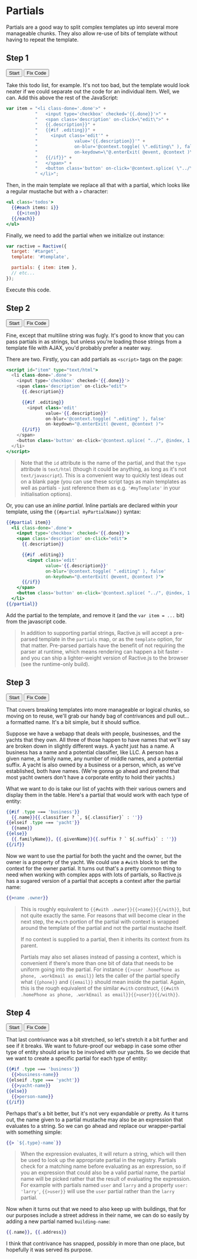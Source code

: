 # Partials

Partials are a good way to split complex templates up into several more manageable chunks. They also allow re-use of bits of template without having to repeat the template.

## Step 1
<div class="tutorial">
  <button data-tutorial="N4IgFiBcoE5SBTAJgcwSAvgGhAF3gDxICWAbgATFIC8AOngIYxq70B8BA9CaW7QHYCCAZwDGMYgAdclGvVwIAtpIA2DBfXK4AnpIR08CAB65OMBqNxkE7AbVwEwAJjYAVAPYBaJO-Iriwg6cznyCgg7E-JIArjLu-J6iYAz8aAb8CADuHj6aqhYIYO4qSAgw1ADkAOrJMhnIwlq+AEYI5D4ZAPwVofZ2DtEq5KJqwsKVuO4+wj395OTAwADECBZglAqKwpCUGBhz8+QE-sOjwt7x+hUAdB0Is+GHhwSRMTI6epVJCKIA1s3uIwVYZgH6-ZCVRa3S57B72J7zESSFKnBhjSqlMQSaTEeLA+KJfx-AzIYisEC9GQI+ZQzHiKRWeJ7foHamLJbEABm5GupKsqWZj2pz1esVR6IqfIqrOFwtIDBU0SutIQWIZuP4sJlsoRBOaivKFQAAqJ4goTNdJigUCoEAAKcj0XkkfkoTQASiw5E5CuE921OsOBPB2h8mX4BiNvP4ChgAFEjGSHUaEKQEDGvSazcYZO7bEK2cBOFzBfCEVxhMj+JTqQRmrFJvxxeMKvXcI38QkRsRicbTTGc9dK0T7Y6QNdrpx6JnIqUjF6AIzkd09ADrXDbjZrz04-m3i04qySpaCg1CFfp0jYIBwwng8pg5HMlms5Go5AymXIACULFY03awC0DA-S4EwLA7BUYHMAguAVFgwECPMmz5AokFLChagKPBiGCCBTbkJwnDkAAgkgSBaKC5AVGSSjAsiMBWAq5CgjANj4fMDFMSo2wLNguG4fMDDkQAkpsOyctE-AvvE5AOnS2KMk27oLIJhy4GAATXDEwhgA6NGbDMXpARxCIKeq8Q7OZOLxAhplPHcEm+uxSGHBg7oANxqfx+FqWxijuGmYlKBJUkyU2DqzsYy6qaZ9gaVpw49qOBlKEZlD8HOi7Ll5pk+XYpl8sFiihdJSlyRlc4xSZrn5QRalERlgQpKIbSpumMjJJltowMIamWbFrn2J+OTuKV4UVZYRjVWpfTtppwjXMJSDFQ6U3XPwUwINc8qKm0nmzawuDrZtpQ7QqSpvtRFS5UNR1+rgrjEIoCDuLEDqSWVGpySpNX1Ud9gnVt1ycu4ojRMIdoHXFR3ubd-11fM9h8uN5Vrbg02-QJVLzA+5AhmG-AABIpEgPVevq0QwCT3VlF6oq4F64MwGxMYACKqpeSnw30vk48MVOs7gHNqjZTbvutLD6bcnOKRqwLQyyR3rQ90t8pEKDwVoMCXYr4TY08DNXQli2crOasugrPP8wzQ4ILalhQ9bhtRLE1zM0LItc99EuCx1Xty-E8NI7g+x5XZQ2mUg6gMDsf0hxsaU7AA2mpTzAO0lw7LgOsIF67SyxZ-CQWRFEME0PiJ4owKIwiGeOd6zletZSkl+R5DCO4L3kAFbEV74tFbDXEcEenmcZE5PF5wXout9RADCXeqLBbQKkMGltL+L5plosTuBIvo12n5AALreSPSOFQO8aJrgqPfQ6qZMxjM0w1yFWptcmSaUkb7UO+C4ADM1VCLETjAAOVcHGb8h1AYYw2sDSmMAnaHQwOQe2fpKDckfqQL+P91j-3fE4AA7CAxqcYADK88SIAAU4ywNwHjU6bQJbwOYcHR0R1mHnT2ldbhHt-aFzFhwuaKtYLSxbvLL03Ddq6xEVwxBBoUEwzDrVXCcMbwgFEPAMAuBFBDCAuEUGMZPA+kUMQFQ2gdjCBSOcP0EhOReU1HYfgDNk75FakUEoZQT6qXCJkKgGkdgLgAAwhIAKROPsIoBgRhPABKQEE8gTgQlKCibgZE5ENY7BCdcAALGk-oxjcCeGEMQAAXggHYkRWJknScU0xDBzGWOqfwWpuB0kAjiWU8p2TyAAhgKUGAngulOP2GEQYfj7CZJIKkHJnT95DM8JMSQwTJDTU7v4CiSxOQhN2bs9JMS4kJKSSkwp4R-CBFKToW0OxNoZDGS4k4hjpnuDKXPNiWFrDpJmX03JABWJQ5BAFAoBUCpw5z7ADKWQCdsXc1kbOKFQcgKwEAIEOeBSI8z+jmISKCYgKBdHBPOeMgQ-hIBFDTI+F5uBmgWF+CgGAb1MqJGKPvHYOyACcnJuWcseWEcllKyjkDYP0hsskaXuGRKIMkVjyALn5WS4g0IMgio7lWKZ7YczeB+PvdQGodj+AyMssATLoiEvSVKiwsqcnXH+Yq-gJxRVuI+Pob4fwum+JpZIN5ZIDXkAYM0TZsR0X9FtJyO+5AwWKHSSs21xCSVPOIGqzcEr+jQrKHcy4nT6WMuZUgVlKh2VPmQOk00RaYAcs5NWn5vq56BuDQodJEhCWRujbGqV8bIUrOtToW1eSHVOvVSib1db-WfP1WmdJJBhwMDlZEI1CARlFr+Okk5YBglhMif0QKZRORFsyDsTS5F0xrs0goUp0qqkfncJkcwkhY3at3TAfdt6dj238JIMpwgy1U07pW8gPrIixkHcm0VlYUTOtdjIUd7z-UNuKCGjtqyo3pPDW2tdgSN3yq3ek-FrbN0RIWYMzNN6HlFLNKUip16allDqRRkxZiLHzraXRjpAgMCYCAA">Start</button>
  <button data-run="true" data-tutorial="N4IgFiBcoE5SBTAJgcwSAvgGhAF3gDxICWAbgATFIC8AOngIYxq70B8BA9CaW7QHYCCAZwDGMYgAdclGvVwIAtpIA2DBfXK4AnpIR08CAB65OMBqNxkE7AbVwEwAJjYAVAPYBaJO-Iriwg6cznyCgg7E-JIArjLu-J6iYAz8aAb8CADuHj6aqhYIYO4qSAgw1ADkAOrJMhnIwlq+AEYI5D4ZAPwVofZ2DtEq5KJqwsKVuO4+wj395OTAwADECBZglAqKwpCUGBhz5PaLbMSbeweLnKtJ5+Fcg6FcYhLSbCA4wvCkTBtK5NSHEAEfzDUbCbzxfQVAB0HQQsxA5AA1LQYP0+qwZPNNPMCJEYjIdHpKkkEKIANbNdxGCrDMBk8nISqLWGQvYI5Go9GY+zzQF8kSSFKghhjSqlZ5SKzxWnxRL+Cl0Wj0ZCnZW2REotHhDG87GI+YsiXiKXEeLnTVcnU8rH8w3LYgAM3I0NVVlSFs52t1mL5OIF+NiIrFFTdFU0Wu5GL9Br5cfj3xU0ShRoQkukZv47IjVp9ert8cL5DlzST5QqAAFRPEFCZoZMUCgVAgABSHZUgV0kd0odWIgCUWHIjoYKmE8Jz3pt+f9RbjcsZ2h8mX4SvoFdd-AUMAAokZTm2KwhSAgt0OqzXjDJ+32+Japz6Y3zLk7PZHrdH9QLOMIhfw716Ua+l+uLNLEkz8MG4wVGBuAQbKCQjMQiqVtWW5XtCv4Kq27b0NC0KcH256RKURhDgAjOQ-Y9AA61wsEQQB755ramhcP4d4ANy5tq3wwOQ5iWNY-zkBkmTkAAShYVgni2wC5nBTAsDsFS4EpCC4BUWBWvMmz5AoKlLHpagKFpPECPMnCcOQACCSBIFo9LkBUpxKLSQowFYo7kPSMA2Nq8weV5Y47PJAWHFYmw7K5ig6eQ2DmZB5AMPZACSUXDtE-BCfE5BtsaLzSpB-YLHFulgAE0IxMIYBti5mwzEOYUWfGBWmvEOxtRm8TaeFcZwjsI5jv5LXzBg-bceFCXeuFfmKO4J7pUog1ZTlkFtiRxhUaV4X2LgFXCJhqjITh9VKI1lD8KRFFUZNLXTXY4VuktigrdlRV5ZdpHbc1SUPUlcVWZdgQpKIbTHqeMjJFdzYwMIcUdTtLX2GJOTuG9a2fZYRg-XFGL7ZVKVIC9bbY9C-BTAg0KJsmt145iZMU6U1OjrTAIVBUd0A5i464K4xCKAg7ixG2jqrR9LYlb92I2ozlPQo67iiNEwiS1zMv2ON6sRf9MtuhjEvDLgONSwpcZ8eQi7LvwAASKRILDQ6ltEMB2zDZRDoGuBDsrMB+VuAAiaYmt1-Bc30U5xr7-u4EH6YfQCZMsHVsLB4Vma0hNCkYmTvMp26kQoFpWgwLTWcPpHfJeyJBOHY6JH592mfh7al0EphCDNpYatm1XUSxNC0eQ3HIcJ8MLsxyP6fxNrmtxbrhzhUg6gMKF9O-FsOwANplc+7SQjsuClwgQ7tGn7X8CpdkOQwTQ+BvtIL3GwD7xkg2juOQ5dUVV-2eQwjuEFuQeafk76+BijMeKvVRp7wGsOD+J8z7x0zCpAAwoA1QGk2ijiGPtNoUkhIni0LEdwEgP6P13gAXXntAgGT10K7n3LgA2mZPrHh9sbXGu0rDOjbMeaEmQKpJH+NQAE5EADMP1yBAx3AAOVcDuCS9N7By2Zs7GAPduEYHIJ3cclBeE6NIAIoR6xREAicAAdikTIgAyqgmyAAFHcyjcAWyZm0ROxtyaU1npidxLMkweNEvLIegdz6h18SorxednKp2QTKIc-iaZtHLsjPx8t1GaLSfsKaVotbvBAKIeAYBcCKCGPJcIistyeBHIoYgKhtA7GECkcE44JCOm4lmOw-AvZb3yGDIoJQyiUNKuETIVB9o7HIgABmmQAUk6fYRQDAjCeHGUgSZ5AnDTKUIs3AQp7KFx2NM6EAAWXZ-Qqm4E8MIYgAAvBA0V+C+VOHsq5NSGB1IaU8l5uA9lUlWbcu5RzyBUhgKUGAngAWdP2GEQYoz7AHJIKkY5-zSEQs8JMSQUzJA4wAf4BySxHTTOJcSvZyzVnrM2dsi54R-CBBuToZsOwKYZBhd0kEFTEXuFuT-ASnd1DWD2UikFJyACsfxxF-HFX8JwtL7BgoxVSOCgCcV4uKFQcgKwEAIHJUpSIqL+h1ISPSYgKASlTNpbCgQ-hIBFBPPxLluBmgWHJCgGAwsrqJGKKQnYRKACcjpA3+vZWEW19qyjkDYKC8CuUnXuCFKIU4jTyDkVDTa4grIMhRv-n+BFcErzeDJKQwViN-AZExWAD10RzV7ITRYZNxzoRivTfwEE0belEn0KSCkAKRlOskDy04KDkrNHxbEXV-RmyOmYeQGVig9lYqbRYq1HLiA5oYnG-oiqygsshP8117rPVIG9SoX1-KkB7OrGemAfrHT3uFUOvlDAx3FAnXsiQ5rZ3zsXQm5d8qsUNp0E205rb225uFAOp9I6-ImSFf0EgWEGApsiOWhAUKz0Uj2VSsAUzZkLP6AtMojoz2ZB2BVeyp5sMVQUDcxNjzgmZHMJIRdhaiMwBI+4MjOiVD+EkLc4QV6XYANveQQdkRtxgfXdG38woO39xkFB3lI6X3joUL+7Fc69nTu-dhiZuHU34b2aar9eH5lovBbu4JbLLk1hufchjkRflvLs7U+pKHnllFeQIDAmAgA">Fix Code</button>
</div>

Take this todo list, for example. It's not too bad, but the template would look neater if we could separate out the code for an individual item. Well, we can. Add this above the rest of the JavaScript:

```js
var item = "<li class-done='.done'>" +
           "   <input type='checkbox' checked='{{.done}}'>" +
           "   <span class='description' on-click=\"edit\">" +
           "   {{.description}}" +
           "   {{#if .editing}}" +
           "     <input class='edit'" +
           "              value='{{.description}}'" +
           "              on-blur='@context.toggle( \".editing\" ), false'" +
           "              on-keydown=\"@.enterExit( @event, @context )\">" +
           "   {{/if}}" +
           "   </span>" +
           "   <button class='button' on-click='@context.splice( \"../\", @index, 1 )'>×</button>" +
           " </li>";
```

Then, in the main template we replace all that with a partial, which looks like a regular mustache but with a `>` character:

```handlebars
<ul class='todos'>
  {{#each items: i}}
    {{>item}}
  {{/each}}
</ul>
```

Finally, we need to add the partial when we initialize out instance:

```js
var ractive = Ractive({
  target: '#target',
  template: '#template',

  partials: { item: item },
  // etc...
});
```

Execute this code.

## Step 2
<div class="tutorial">
  <button data-tutorial="N4IgFiBcoE5SBTAJgcwSAvgGhAF3gDxICWAbgATFIC8AOngIYxq70B8BA9CaW7QHYCCAZwDGMYgAdclGvVwIAtpIA2DBfXK4AnpIR08CAB65OMBqNxkE7AbVwEwAJjYAVAPYBaJO-Iriwg6cznyCgg7E-JIArjLu-J6iYAz8aAb8CADuHj6aqhYIYO4qSAgw1ADkAOrJMhnIwlq+AEYI5D4ZAPwVofZ2DtEq5KJqwsKVuO4+wj395OTAwADECBZglAqKwpCUGBhz5PaLbMSbeweLnKtJ5+Fcg6FcYhLSbCA4wvCkTBtK5NSHEAEfzDUbCbzxfQVAB0HQQsxA5AA1LQYP0+qwZPNNPMCJEYjIdHpKkkEKIANbNdxGCrDMBk8nISqLWGQvYI5Go9GY+zzQF8kSSFKghhjSqlZ5SKzxWnxRL+Cl0Wj0ZCnZW2REotHhDG87GI+YsiXiKXEeLnTVcnU8rH8w3LYgAM3I0NVVlSFs52t1mL5OIF+NiIrFFTdFU0Wu5GL9Br5cfj3xU0ShRoQkukZv47IjVp9ert8cL5DlzST5QqAAFRPEFCZoZMUCgVAgABSHZUgV0kd0odWIgCUWHIjoYKmE8Jz3pt+f9RbjcsZ2h8mX4SvoFdd-AUMAAokZTm2KwhSAgt0OqzXjDJ+32+Japz6Y3zLk7PZHrdH9QLOMIhfw716Ua+l+uLNLEkz8MG4wVGBuAQbKCQjMQiqVtWW5XtCv4Kq27b0NC0KcH256RKURhDgAjOQ-Y9AA61wsEQQB755ramhcP4d4ANy5tq3wwOQ5iWNY-zkBkmTkAAShYVgni2wC5nBTAsDsFS4EpCC4BUWBWvMmz5AoKlLHpagKFpPECPMnCcOQACCSBIFo9LkBUpxKLSQowFYo7kPSMA2Nq8weV5Y47PJAWHFYmw7K5ig6eQ2DmZB5AMPZACSUXDtE-BCfE5BtsaLzSpB-YLHFulgAE0IxMIYBti5mwzEOYUWfGBWmvEOxtRm8TaeFcZwjsI5jv5LXzBg-bceFCXeuFfmKO4J7pUog1ZTlkFtiRxhUaV4X2LgFXCJhqjITh9VKI1lD8KRFFUZNLXTXY4VuktigrdlRV5ZdpHbc1SUPUlcVWZdgQpKIbTHqeMjJFdzYwMIcUdTtLX2GJOTuG9a2fZYRg-XFGL7ZVKVIC9bbY9C-BTAg0KJsmt145iZMU6U1OjrTAIVBUd0A5i464K4xCKAg7ixG2jqrR9LYlb92I2ozlPQo67iiNEwiS1zMv2ON6sRf9MtuhjEvDLgONSwpcZ8eQi7LvwAASKRILDQ6ltEMB2zDZRDoGuBDsrMB+VuAAiaYmt1-Bc30U5xr7-u4EH6YfQCZMsHVsLB4Vma0hNCkYmTvMp26kQoFpWgwLTWcPpHfJeyJBOHY6JH592mfh7al0EphCDNpYatm1XUSxNC0eQ3HIcJ8MLsxyP6fxNrmtxbrhzhUg6gMKF9O-FsOwANplc+7SQjsuClwgQ7tGn7X8CpdkOQwTQ+BvtIL3GwD7xkg2juOQ5dUVV-2eQwjuEFuQeafk76+BijMeKvVRp7wGsOD+J8z7x0zCpAAwoA1QGk2ijiGPtNoUkhIni0LEdwEgP6P13gAXXntAgGT10K7n3LgA2mZPrHh9sbXGu0rDOjbMeaEmQKpJH+NQAE5EADMP1yBAx3AAOVcDuCS9N7By2Zs7GAPduEYHIJ3cclBeE6NIAIoR6xREAicAAdikTIgAyqgmyAAFHcyjcAWyZm0ROxtyaU1npidxLMkweNEvLIegdz6h18SorxednKp2QTKIc-iaZtHLsjPx8t1GaLSfsKaVotbvBAKIeAYBcCKCGPJcIistyeBHIoYgKhtA7GECkcE44JCOm4lmOw-AvZb3yGDIoJQyiUNKuETIVB9o7HIgABmmQAUk6fYRQDAjCeHGUgSZ5AnDTKUIs3AQp7KFx2NM6EAAWXZ-Qqm4E8MIYgAAvBA0V+C+VOHsq5NSGB1IaU8l5uA9lUlWbcu5RzyBUhgKUGAngAWdP2GEQYoz7AHJIKkY5-zSEQs8JMSQUzJA4wAf4BySxHTTOJcSvZyzVnrM2dsi54R-CBBuToZsOwKYZBhd0kEFTEXuFuT-ASnd1DWD2UikFJyACsfxxF-HFX8JwtL7BgoxVSOCgCcV4uKFQcgKwEAIHJUpSIqL+h1ISPSYgKASlTNpbCgQ-hIBFBPPxLluBmgWHJCgGAwsrqJGKKQnYRKACcjpA3+vZWEW19qyjkDYKC8CuUnXuCFKIU4jTyDkVDTa4grIMhRv-n+BFcErzeDJKQwViN-AZExWAD10RzV7ITRYZNxzoRivTfwEE0belEn0KSCkAKRlOskDy04KDkrNHxbEXV-RmyOmYeQGVig9lYqbRYq1HLiA5oYnG-oiqygsshP8117rPVIG9SoX1-KkB7OrGemAfrHT3uFUOvlDAx3FAnXsiQ5rZ3zsXQm5d8qsUNp0E205rb225uFAOp9I6-ImSFf0EgWEGApsiOWhAUKz0Uj2VSsAUzZkLP6AtMojoz2ZB2BVeyp5sMVQUDcxNjzgmZHMJIRdhaiMwBI+4MjOiVD+EkLc4QV6XYANveQQdkRtxgfXdG38woO39xkFB3lI6X3joUL+7Fc69nTu-dhiZuHU34b2aar9eH5lovBbu4JbLLk1hufchjkRflvLs7U+pKHnllFeQIDAmAgA">Start</button>
  <button data-run="true" data-tutorial="N4IgFiBcoE5SBTAJgcwSAvgGhAF3gDxICWAbgATFIC8AOngIYxq70B8BA9CaW7QHYCCAZwDGMYgAdclGvVwIAtpIA2DBfXK4AnpIR08CAB65OMBqNxkE7AbVwEwAJjYAVAPYBaJO-Iriwg6cznyCgg7E-JIArjLu-J6iYAz8aAb8CADuHj6aqhYIYO4qSAgw1ADkAOrJMhnIwlq+AEYI5D4ZAPwVofZ2DtEq5KJqwsKVuO4+wj395OTAwADECBZglAqKwpCUGBhz5PaLbMSbeweLnKtJ5+Fcg72s4YtLkkxWDEOnSrf28wT+YajYTeeL6CoAOg6CFm4Xm-0iMRkOj0lSSCFEAGtmu4jBVhmAMZjkJVFlCwXtYX94SI3vwgQwxpVSmIJNJiPF8fFEv4sQZkKdbHD4fMySzxFIrPFfk9qSKXsQAGbkCECqypGUikUERGxBlMipqioHLWm+akT7RcFihCsyUc-iUk1mrXc5oqaLlCoAAVE8QUJghkxQKBUCAAFIcQKqSOqUJoAJRYciKz7CGHOl3w7nE7Q+TL8Aze1X8BQwACiRlOke9CFICFLyd9-uMMgTQrl8MuSs1NM4wjpj21zVik3pI0Z4wqI9wY65CRGxD5Pr9pdbEIHvIjUYhEM49CbkVKRmTAEZyAmegB1rgzsdD8hcfyPS5vGAfFS3Lh26RsEA4YR4AtGByHMSxrHIahyAyTJyAAJQsKx63DYBaBgfpcCYFgdgqTDmAQXAKiwNCBHmTZ8gUHClnItQFCIkjBHQ+lyAYJAkAASU2HZFWifhwPichI3FNkpXpBMFgYkVcDAAIIRiYQwEjCpvi2IiJKY01hPteIdi09l4mIjStWhbi0xsIz5gwBMAG5JPIbAGLsmAlHcetOKUbjeP4+lIyPYwL3U0jDlnGThA3VQl23ZTNhmZM-JPchzxsuyHKYuy1XcxRPL40TBMofhjwC1CjNSoK7M4Th8sCFJRDaOsGxkZICrDGBhDsnTAuY+wYJydxsu8vLLCMIq7L6ELZNYjjNkjIaIX4KYEAhC0PTaZKjLG2b5tKJbLTaKCKgqWz1tYXB01wVxiEUBB3FiSMeJyh1BPE4qypO+xNoWiFFXcURomEcM1te+wrKO17Sq6hRY363KZtwYbnscmR4WA8hc3zfgAAkUiQFrk3dT0seaso4qiWJk1+mBnNLAARW0JX0-hQfCRGRQpqncFpn9cqg2aWCUqE6ZEh18UB5mTtms7+bVSIUDU3AYCtC8mb6NKkfmXUZCg6TZMVI8pdjEXlbV-KkQ3BAw0sAGjZFDWITZhrOfp7nhk9dnHaF+ImfmYGUsMsqjKQdQGB2F6IY2JRtnIABtOz5XaMEdnlq1k3aQXtP4HCAEE2JYpofHDxR8XB01gHjjJTJUdNkz00Ss5z4R3Cu8hFHcZy898FSZnsv3mLjkyUzM6u04ZnCAGFG9UAi2k+IZpLaBDwPrLRYlb4g0yL2PyAAXV90ajIaspK1OaHHsjOtybhkbjqVPK6whTIZKSSDqCg08AGYivICryHLAA5VxyxwVGuLOGc1Pr4xgFbYBGByDm3TJQZUZ9SD30fusF+UEnAAHZP7f3LAAZVHpnAACuWYB9gUZbT2sMUBlCvbBW6p9ZaisoKULtq7B2w9RJ0I2qAyW5BIQ12FsmVhTDVrcJOqwiBUDjr7BKgxEG-4QCiHgGAXAighioXCN9UsnhUyKGICobQOxhApBBOmCQipbKOjsPwDWUd8i1SKCUMoW8JLhEyFQaSOxTwAAYfEAFIrH2EUAwIwngPFIC8eQJwPilBBNwG8NiMsdg+IhAAFjif0bRuBPDCGIAALwQDsSIhIJC4Hidk3RDB9GGOKfwUppx4k4jCXk-JyTyA4hgKUGAnhmlWP2GEQYbj7CJJIKkFJTTW7dM8JMSQ3jJDDQbv4JA5AliKh8es9Z8SQlhIiVEmJmTwj+ECLknQYYdjzQyP0mxgJNEjPcHk2uoFzbqGsPE0Z7TUkAFYlDkDfr875vynCHPsJ06ZOJZyN3mYs4oVBVkIARdsrCkQJn9H0QkQkxAUCqO8YcgZAh-CQCKPWECdzcDNAsJiFAMAboFUSMUVuOw1kAE5FSsuZdcsIhLiVlHIGwDpo4BJkvcG8UQpwjGJU5QS4g5IMh8vIAOFIwzZytm8BiVuryOr+AyDMsANLojYviSKiw4qUkQi+VK-ggJ+V2JRPodEWJmmuLJZIB5pwHQ7AYM0JZsQEDxLDIqXAZqfmKHibMs1mC8U3OIPKu8Qr+hgrKBcsETTKXUtpUgelKhGXPKQPEv02aYBMsVCW95bqnlep9QoeJEhsVBvIIC0NGERURpBbMk1OgzVpMtdahVdJlWuseR655tE3n9BIJuBgErIjaoQL07NWJ4l7LAN4vxgT+iuTKIqbNmQdgyTYg2JdMkFC5NFUU6C7hMjmEkGG1Vm6YDbsvTsc2-hJB5OEPmz0Dci3kFdZEMsPaY38sVfSG1pMZAuvLcOytxRfVhpbQ2-1CBA2ovcZ4ldiU13xMxXW1dATJldKTReq5WT-S5IKeekpZRGmkZ0Xogx076nUfKQIDAmAgA">Fix Code</button>
</div>

Fine, except that multiline string was fugly. It's good to know that you can pass partials in as strings, but unless you're loading those strings from a template file with AJAX, you'd probably prefer a neater way.

There are two. Firstly, you can add partials as `<script>` tags on the page:

```handlebars
<script id="item" type="text/html">
  <li class-done='.done'>
    <input type='checkbox' checked='{{.done}}'>
    <span class='description' on-click="edit">
      {{.description}}

      {{#if .editing}}
        <input class='edit'
               value='{{.description}}'
               on-blur='@context.toggle( ".editing" ), false'
               on-keydown="@.enterExit( @event, @context )">
      {{/if}}
    </span>
    <button class='button' on-click='@context.splice( "../", @index, 1 )'>×</button>
  </li>
</script>
```

> Note that the `id` attribute is the name of the partial, and that the `type` attribute is `text/html` (though it could be anything, as long as it's not `text/javascript`). This is a convenient way to quickly test ideas out on a blank page (you can use these script tags as main templates as well as partials - just reference them as e.g. `'#myTemplate'` in your initialisation options).

Or, you can use an _inline partial_. Inline partials are declared within your template, using the `{{#partial myPartialName}}` syntax:

```handlebars
{{#partial item}}
  <li class-done='.done'>
    <input type='checkbox' checked='{{.done}}'>
    <span class='description' on-click="edit">
      {{.description}}

      {{#if .editing}}
        <input class='edit'
               value='{{.description}}'
               on-blur='@context.toggle( ".editing" ), false'
               on-keydown="@.enterExit( @event, @context )">
      {{/if}}
    </span>
    <button class='button' on-click='@context.splice( "../", @index, 1 )'>×</button>
  </li>
{{/partial}}
```

Add the partial to the template, and remove it (and the `var item = ...` bit) from the javascript code.

> In addition to supporting partial strings, Ractive.js will accept a pre-parsed template in the `partials` map, or as the `template` option, for that matter. Pre-parsed partials have the benefit of not requiring the parser at runtime, which means rendering can happen a bit faster - and you can ship a lighter-weight version of Ractive.js to the browser (see the runtime-only build).

## Step 3
<div class="tutorial">
  <button data-tutorial="N4IgFiBcoE5SBTAJgcwSAvgGhAF3gDxICWAbgATFIC8AOngIYxq70B8BA9CaW7QHYCCAZwDGMYgAdclGvVwIAtpIA2DBfXK4AnpIR08CAB65OMBqNxkE7AbVwEwAJjYAZAPa5h5dwDNyAJoWYF5cznyCrJHAwADECMHk2sFeGBh2rA48Efa5uACuwghJ7vkw5PwMisWSTFYMKuRgCDA2kfZc2RkxnAmiYGlCnGIS0mwgOMLwpEzk5pbW5NQVCADu5ABKFlakCAAUwLQwGbhMLJDkAOSnzAi4l1hHAuRaSqrqCBeXsQrKagoPJ78F5IdQMC6HY7A8j2ZL9LwXADaQJeeWAFSqnyuriYMG0tFol28rmIuFwKmKOKQ2geWl0WMucJCtPcq34LQhdL0XwARoViOzhMJaZVql8APLzCm00RqIXEXzEDlXADC7ku5AwmseUNRmXRooZAGUjeQALIC-is8gAKXcYH4wnc-FpOm5VyZ9ywPjZyvRboZehgTpd3pQ1n4ADlMV8catWvxRAhab4qsQVNpo2KrgB1BoqDVa7AomH6jHZy6uYoAcXM-CQxQAImR3DAk8nvQGvp6Wb6YJyu1c+cIBQghSKY1czTAAHTkOPaFoyuUjxXKyuuFWFzUl+wAXRL6ShGAAlABuCYgUTwTBAA">Start</button>
  <button data-run="true" data-tutorial="N4IgFiBcoE5SBTAJgcwSAvgGhAF3gDxICWAbgATFIC8AOngIYxq70B8BA9CaW7QHYCCAZwDGMYgAdclGvVwIAtpIA2DBfXK4AnpIR08CAB65OMBqNxkE7AbVwEwAJjYAZAPa5h5dwDNyAJoWYF5cznyCrJHAwADECMHk2sFeGBh2rA48Efa5uDFs-AyKCGnkALQ+AO78CDDkBUUl5AB07jV1aRn2XNkZMZwJomBd-FxiEtI5YxNSMlQGTTYgWrr68sam5pbWttFxxP4tOnrk1OfkAOQARgCuwsS1wsKXo-bkDcAtS2kxLaJqZ6HYh1cgAfnIAAMsOQACRfAEMIG+EEwDCQ8iQK6vdL7BAqYQIQ6tE4IM4XS7JYa4HEZD4xH64+wxfGEt4yT4tXzFYgqbQAOWKpWwnJQ1n4gpKvy+wluvhRRnBULhMrlCvRmOx7IGh1G43EczYIBwwngpCY5G2VlIZOo5FqVXIACULNaEAAKYC0GAZXBMFhYy5+5gIGlYb0CD4KZRqBSB2LR1TqBCXcM+-gfJDqBhYr3pj72KkhYRYgDaEYz5DywHtQsDriYMG0tFol28rmIuFwKjJDaQ2lTqz0gaLYeqtRguaHCEDdweTxeMKWgYA8tse4PEcjUYGAMLuS7kDBHtORquZGvLq4AZWv5AAso9+O1yAApdxgfjCdz8QekkcpIO7QTlO-5XHoMDfr+MJijaEp1lcDZVDACD8KIKYwtyii8gKCGXAA6gwKgqIex7YBWBYXrWJT1mSADi5j8EgZIACJkO4MDoRh04AdSQEdJODQ8Vcc6PAgzyDlelz3jALTkEh2h1JugIPCidT1q4u6kUeFHngAurp6TphgACUADcxogKI8CYEAA">Fix Code</button>
</div>

That covers breaking templates into more manageable or logical chunks, so moving on to reuse, we'll grab our handy bag of contrivances and pull out... a formatted name. It's a bit simple, but it should suffice.

Suppose we have a webapp that deals with people, businesses, and the yachts that they own. All three of those happen to have names that we'll say are broken down in slightly different ways. A yacht just has a name. A business has a name and a potential classifier, like LLC. A person has a given name, a family name, any number of middle names, and a potential suffix. A yacht is also owned by a business or a person, which, as we've established, both have names. (We're gonna go ahead and pretend that most yacht owners don't have a corporate entity to hold their yachts.)

What we want to do is take our list of yachts with their various owners and display them in the table. Here's a partial that would work with each type of entity:

```handlebars
{{#if .type === 'business'}}
  {{.name}}{{.classifier ? `, ${.classifier}` : ''}}
{{elseif .type === 'yacht'}}
  {{name}}
{{else}}
  {{.familyName}}, {{.givenName}}{{.suffix ? ` ${.suffix}` : ''}}
{{/if}}
```

Now we want to use the partial for both the yacht and the owner, but the owner is a property of the yacht. We could use a `#with` block to set the context for the owner partial. It turns out that's a pretty common thing to need when working with complex apps with lots of partials, so Ractive.js has a sugared version of a partial that accepts a context after the partial name:

```handlebars
{{>name .owner}}
```

> This is roughly equivalent to `{{#with .owner}}{{>name}}{{/with}}`, but not quite exactly the same. For reasons that will become clear in the next step, the `#with` portion of the partial with context is wrapped around the template of the partial and not the partial mustache itself.
>
> If no context is supplied to a partial, then it inherits its context from its parent.
>
> Partials may also set aliases instead of passing a context, which is convenient if there's more than one bit of data that needs to be uniform going into the partial. For instance `{{>user .homePhone as phone, .workEmail as email}}` lets the caller of the partial specify what `{{phone}}` and `{{email}}` should mean inside the partial. Again, this is the rough equivalent of the similar `#with` construct, `{{#with .homePhone as phone, .workEmail as email}}{{>user}}{{/with}}`.

## Step 4
<div class="tutorial">
  <button data-tutorial="N4IgFiBcoE5SBTAJgcwSAvgGhAF3gDxICWAbgATFIC8AOngIYxq70B8BA9CaW7QHYCCAZwDGMYgAdclGvVwIAtpIA2DBfXK4AnpIR08CAB65OMBqNxkE7AbVwEwAJjYAZAPa5h5dwDNyAJoWYF5cznyCrJHAwADECMHk2sFeGBh2rA48Efa5uDFs-AyKCGnkALQ+AO78CDDkBUUl5AB07jV1aRn2XNkZMZwJomBd-FxiEtI5YxNSMlQGTTYgWrr68sam5pbWttFxxP4tOnrk1OfkAOQARgCuwsS1wsKXo-bkDcAtS2kxLaJqZ6HYh1cgAfnIAAMsOQACRfAEMIG+EEwDCQ8iQK6vdL7BAqYQIQ6tE4IM4XS7JYa4HEZD4xH64+wxfGEt4yT4tXzFYgqbQAOWKpWwnJQ1n4gpKvy+wluvhRRnBULhMrlCvRmOx7IGh1G43EczYIBwwngpCY5G2VlIZOo5FqVXIACULNaEAAKYC0GAZXBMFhYy5+5gIGlYb0CD4KZRqBSB2LR1TqBCXcM+-gfJDqBhYr3pj72KkhYRYgDaEYz5DywHtQsDriYMG0tFol28rmIuFwKjJDaQ2lTqz0gaLYeqtRguaHCEDdweTxeMKWgYA8tse4PEcjUYGAMLuS7kDBHtORquZGvLq4AZWv5AAso9+O1yAApdxgfjCdz8QekkcpIO7QTlO-5XHoMDfr+MJijaEp1lcDZVDACD8KIKYwtyii8gKCGXAA6gwKgqIex7YBWBYXrWJT1mSADi5j8EgZIACJkO4MDoRh04AdSQEdJODQ8Vcc6PAgzyDlelz3jALTkEh2h1JugIPCidT1q4u6kUeFHngAurp6TphgACUADcxogKI8CYEAA">Start</button>
  <button data-run="true" data-tutorial="N4IgFiBcoE5SBTAJgcwSAvgGhAF3gDxICWAbgATFIC8AOngIYxq70B8BA9CaW7QHYCCAZwDGMYgAdclGvVwIAtpIA2DBfXK4AnpIR08CAB65OMBqNxkE7AbVwEwAJjYAZAPa5h5dwDNyAJoWYF5cznyCrJHAwADECMHk2sFeGBh2rA48Efa5uDFs-AyKCGnkALQ+AO78CDDkBUUl5AB07jV1aRn2XNkZMZwJomBd-FxiEtJsIDjC8KRM5OaW1uTU5LVV5ABKFlakCAAUwLQwGbhMLJDkAOQXzAi4N1inAuRaSqrqCNc3sQrKNQKZ6vfjvJDqBjXE5nMHkezJYZea4AbVB7zywA2xR+t1cTBg2lotBu3lcxFwuBUCHI+KQ2meWl0uJuiJCjPatRg0KZel+ACMAK7CYi1YTCRlNFkAeWW1MZojU4uIvmIdV+AGF3DdyBhdS9YRjMlipb8AMpm8gAWVF-Ha5AAUu4wPxhO5+IydHzbmynlhqlyeV6WXoYG6Pf6UNZ+AA5HG-fFVGAIfiiBCM3zFYgqbRxkq-ADqDBUKh1euw6Phxux+bxNIA4uZ+EgaQARMjuGBp9P+4O-X0cjrchq8llCkViiX+023K0wFq0hhVbR1BVKkWq9V41wasu6yv2AC6lYrhvIkiYVmLwmhB9wM5uBQABgASYAtYMYcpSp9pEFn+xWRSb8cRuX4YhaKU-wNN4qxucdRQQcUQJKMDbggqCMAgxUGGVTd6gAfnIJ9-TfFocLwtUYAwJ9yGueh6Ggu8blDcMUPTcD30zRRs1zHE0n9CCowOWN+Kw99hEFXxVSMcgiNosjJOk4gjBouj4RARiMBuE9QQwABKABuGYQFEeBMCAA">Fix Code</button>
</div>

That last contrivance was a bit stretched, so let's stretch it a bit further and see if it breaks. We want to future-proof our webapp in case some other type of entity should arise to be involved with our yachts. So we decide that we want to create a specific partial for each type of entity:

```handlebars
{{#if .type === 'business'}}
  {{>business-name}}
{{elseif .type === 'yacht'}}
  {{>yacht-name}}
{{else}}
  {{>person-name}}
{{/if}}
```

Perhaps that's a bit better, but it's not very expandable _or_ pretty. As it turns out, the name given to a partial mustache may also be an expression that evaluates to a string. So we can go ahead and replace our wrapper-partial with something simple:

```handlebars
{{> `${.type}-name`}}
```

> When the expression evaluates, it will return a string, which will then be used to look up the appropriate partial in the registry. Partials check for a matching name before evaluating as an expression, so if you an expression that could also be a valid partial name, the partial name will be picked rather that the result of evaluating the expression. For example with partials named `user` and `larry` and a property `user: 'larry'`, `{{>user}}` will use the `user` partial rather than the `larry` partial.

Now when it turns out that we need to also keep up with buildings, that for our purposes include a street address in their name, we can do so easily by adding a new partial named `building-name`:

```handlebars
{{.name}}, {{.address}}
```

I think that contrivance has snapped, possibly in more than one place, but hopefully it was served its purpose.
